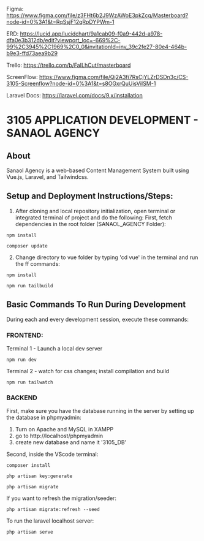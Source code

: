
Figma: https://www.figma.com/file/z3FHt6b2J9WzAWoE3pkZcq/Masterboard?node-id=0%3A1&t=RqSsjF12qRpDYPWm-1

ERD: https://lucid.app/lucidchart/9a1cab09-f0a9-442d-a978-dfa0e3b312db/edit?viewport_loc=-669%2C-99%2C3945%2C1969%2C0_0&invitationId=inv_39c2fe27-80e4-464b-b9e3-ffd73aea9b29

Trello: https://trello.com/b/FaILhCut/masterboard

ScreenFlow: https://www.figma.com/file/Qj2A3fi7RsCjYLZrDSDn3c/CS-3105-Screenflow?node-id=0%3A1&t=s8OGxrQuUisViISM-1

Laravel Docs: https://laravel.com/docs/9.x/installation

# 3105 APPLICATION DEVELOPMENT - SANAOL AGENCY 

## About

Sanaol Agency is a web-based Content Management System built using Vue.js, Laravel, and Tailwindcss.

## Setup and Deployment Instructions/Steps:

1. After cloning and local repository initialization, open terminal or integrated terminal of project and do the following:
First, fetch dependencies in the root folder (SANAOL_AGENCY Folder):

```
npm install

composer update

```

2. Change directory to vue folder by typing 'cd vue' in the terminal and run the ff commands: 

```
npm install

npm run tailbuild

```

## Basic Commands To Run During Development 

During each and every development session, execute these commands:

### FRONTEND:


Terminal 1 - Launch a local dev server

```
npm run dev

```

Terminal 2 - watch for css changes; install compilation and build

```
npm run tailwatch

```

### BACKEND

First, make sure you have the database running in the server by setting up the database in phpmyadmin:

1. Turn on Apache and MySQL in XAMPP
2. go to http://localhost/phpmyadmin
3. create new database and name it '3105_DB'

Second, inside the VScode terminal:

```
composer install

php artisan key:generate

```

```
php artisan migrate

```

If you want to refresh the migration/seeder:

```
php artisan migrate:refresh --seed

```

To run the laravel localhost server:

```
php artisan serve

```

